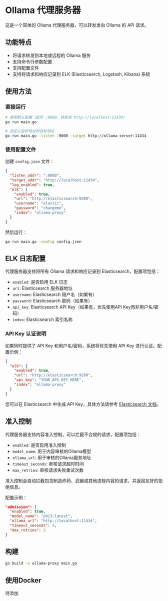 # Ollama 代理服务器

这是一个简单的 Ollama 代理服务器，可以转发发向 Ollama 的 API 请求。

## 功能特点

- 将请求转发到本地或远程的 Ollama 服务
- 支持命令行参数配置
- 支持配置文件
- 支持将请求和响应记录到 ELK (Elasticsearch, Logstash, Kibana) 系统

## 使用方法

### 直接运行

```bash
# 使用默认配置（监听 :8080，转发到 http://localhost:11434）
go run main.go

# 自定义监听地址和目标地址
go run main.go -listen :9000 -target http://ollama-server:11434
```

### 使用配置文件

创建 `config.json` 文件：

```json
{
  "listen_addr": ":8080",
  "target_addr": "http://localhost:11434",
  "log_enabled": true,
  "elk": {
    "enabled": true,
    "url": "http://elasticsearch:9200",
    "username": "elastic",
    "password": "changeme",
    "index": "ollama-proxy"
  }
}
```

然后运行：

```bash
go run main.go -config config.json
```

## ELK 日志配置

代理服务器支持将所有 Ollama 请求和响应记录到 Elasticsearch，配置项包括：

- `enabled`: 是否启用 ELK 日志
- `url`: Elasticsearch 服务器地址
- `username`: Elasticsearch 用户名（如果有）
- `password`: Elasticsearch 密码（如果有）
- `api_key`: Elasticsearch API Key（如果有，优先使用API Key而非用户名/密码）
- `index`: Elasticsearch 索引名称

### API Key 认证说明

如果同时提供了 API Key 和用户名/密码，系统将优先使用 API Key 进行认证。配置示例：

```json
{
  "elk": {
    "enabled": true,
    "url": "http://elasticsearch:9200",
    "api_key": "YOUR_API_KEY_HERE",
    "index": "ollama-proxy"
  }
}
```

您可以在 Elasticsearch 中生成 API Key，具体方法请参考 [Elasticsearch 文档](https://www.elastic.co/guide/en/elasticsearch/reference/current/security-api-create-api-key.html)。

## 准入控制

代理服务器支持内容准入控制，可以拦截不合规的请求，配置项包括：

- `enabled`: 是否启用准入控制
- `model_name`: 用于内容审核的Ollama模型
- `ollama_url`: 用于审核的Ollama服务地址
- `timeout_seconds`: 审核请求超时时间
- `max_retries`: 审核请求失败重试次数

准入控制会自动拦截包含制造炸药、武器或其他违规内容的请求，并返回友好的拒绝信息。

配置示例：

```json
"admission": {
  "enabled": true,
  "model_name": "phi3:latest",
  "ollama_url": "http://localhost:11434",
  "timeout_seconds": 5,
  "max_retries": 2
}
```

## 构建

```bash
go build -o ollama-proxy main.go
```

## 使用Docker

待添加
